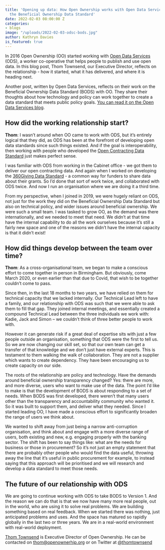 ```yaml
---
title: 'Opening up data: How Open Ownership works with Open Data Services to build
  the Beneficial Ownership Data Standard'
date: 2022-02-03 08:00:00 Z
categories:
- blogs
image: "/uploads/2022-02-03-odsc-bods.jpg"
author: Kathryn Davies
is_featured: true
---
```


In 2016 Open Ownership (OO) started working with [Open Data Services](https://opendataservices.coop/) (ODS), a worker co-operative that helps people to publish and use open data. In this blog post, Thom Townsend, our Executive Director, reflects on the relationship - how it started, what it has delivered, and where it is heading next.

Another post, written by Open Data Services, reflects on their work on the Beneficial Ownership Data Standard (BODS) with OO. They share their thoughts about how technology and policy can work together to create a data standard that meets public policy goals. [You can read it on the Open Data Services blog](https://medium.com/opendatacoop/how-policy-informs-technology-and-technology-informs-policy-d53669922545).

## How did the working relationship start?

**Thom**: I wasn’t around when OO came to work with ODS, but it’s entirely logical that they did, as ODS has been at the forefront of developing open data standards since such things existed. And if the goal is interoperability, then working with people who developed the [Open Contracting Data Standard](https://standard.open-contracting.org/latest/en/) just makes perfect sense.

I was familiar with ODS from working in the Cabinet office - we got them to deliver our open contracting data. And again when I worked on developing the [360Giving Data Standard](https://standard.threesixtygiving.org/en/latest/) - a common way for funders to share data about their grants. So I’d done that sort of work twice, and collaborated with ODS twice. And now I run an organisation where we are doing it a third time.

From my perspective, when I joined in 2019, we were hugely reliant on ODS, not just for the work they did on the Beneficial Ownership Data Standard but also on technical policy, and wider issues around beneficial ownership. We were such a small team. I was tasked to grow OO, as the demand was there internationally, and we needed to meet that need. We didn’t at that time have the internal capability to do all the work ourselves because it’s still a fairly new space and one of the reasons we didn’t have the internal capacity is that it didn’t exist!

## How did things develop between the team over time?

**Thom**: As a cross-organisational team, we began to make a conscious effort to come together in person in Birmingham. But obviously, come March 2020, or even earlier than that due to Covid, that wish to be together couldn’t come to pass.

Since then, in the last 18 months to two years, we have relied on them for technical capacity that we lacked internally. Our Technical Lead left to have a family, and our relationship with ODS was such that we were able to ask them to fill that gap. They joined internal meetings, and essentially created a compound Technical Lead between the three individuals we work with: Kadie, Jack and Simon – we couldn’t think of three better people to work with.

However it can generate risk if a great deal of expertise sits with just a few people outside an organisation, something that ODS were the first to tell us. So we are now changing our skill set, so that our own team can get a transfer of that knowledge and we don’t just have external experts. This is testament to them walking the walk of collaboration. They are not a supplier which wants to create dependency. They have been encouraging us to create capacity on our side.

The roots of the relationship are policy and technology. Have the demands around beneficial ownership transparency changed? Yes: there are more, and more diverse, users who want to make use of the data. The point I’d like to make is that the development of BODS is about responding to a set of needs. When BODS was first developed, there weren’t that many users other than the transparency and accountability community who wanted it. So it was built to support them, and deliver what they needed. Since I started leading OO, I have made a conscious effort to significantly broaden the range of users we think about.

We wanted to shift away from just being a narrow anti-corruption organisation, and think about and engage with a more diverse range of users, both existing and new, e.g. engaging properly with the banking sector. The shift has been to say things like: what are the needs for business or those in procurement? So it’s not just an empty statement that there are probably other people who would find the data useful, throwing away the line that it’s useful in public procurement for example, to instead saying that this approach will be prioritised and we will research and develop a data standard to meet those needs.

## The future of our relationship with ODS

We are going to continue working with ODS to take BODS to Version 1. And the reason we can do that is that we now have many more real people, out in the world, who are using it to solve real problems. We are building something based on real feedback. When we started there was nothing, just anticipated problems and uses. And the space has matured so rapidly globally in the last two or three years. We are in a real-world environment with real-world deployment.

[Thom Townsend](mailto:thom@openownership.org) is Executive Director of Open Ownership. He can be contacted on <thom@openownerhip.org> or on Twitter at [@thomtownsend](https://twitter.com/thomtownsend)